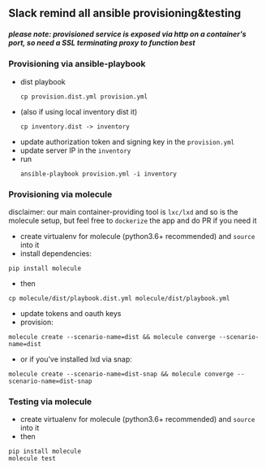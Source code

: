 ## Slack remind all ansible provisioning&testing

##### please note: provisioned service is exposed via http on a container's port, so need a SSL terminating proxy to function best

### Provisioning via ansible-playbook

* dist playbook
  ```
  cp provision.dist.yml provision.yml
  ```
* (also if using local inventory dist it) 
  ```
  cp inventory.dist -> inventory
  ```
* update authorization token and signing key in the `provision.yml`
* update server IP in the `inventory`
* run
    ```
    ansible-playbook provision.yml -i inventory
    ```
    
### Provisioning via molecule

disclaimer: our main container-providing tool is `lxc/lxd` and so is the molecule setup,
but feel free to `dockerize` the app and do PR if you need it
* create virtualenv for molecule (python3.6+ recommended) and `source` into it
* install dependencies:
```
pip install molecule
```
* then
```
cp molecule/dist/playbook.dist.yml molecule/dist/playbook.yml

```
* update tokens and oauth keys
* provision:
```
molecule create --scenario-name=dist && molecule converge --scenario-name=dist
```
* or if you've installed lxd via snap:
```
molecule create --scenario-name=dist-snap && molecule converge --scenario-name=dist-snap
```
        
### Testing via molecule

* create virtualenv for molecule (python3.6+ recommended) and `source` into it
* then
```
pip install molecule
molecule test
```    